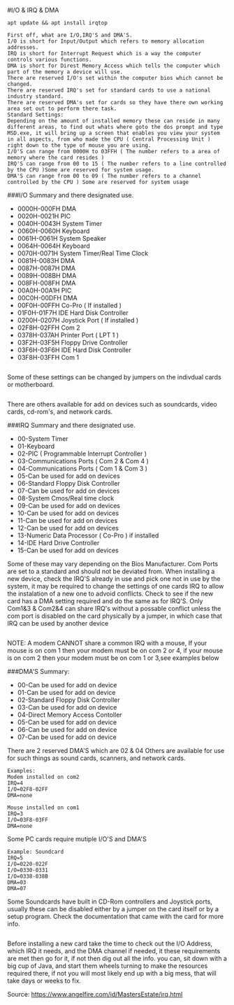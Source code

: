 #I/O & IRQ & DMA
```
apt update && apt install irqtop
```

```
First off, what are I/O,IRQ'S and DMA'S.
I/O is short for Input/Output which refers to memory allocation addresses.
IRQ is short for Interrupt Request which is a way the computer controls various functions.
DMA is short for Direst Memory Access which tells the computer which part of the memory a device will use.
There are reserved I/O's set within the computer bios which cannot be changed.
There are reserved IRQ's set for standard cards to use a national industry standard.
There are reserved DMA's set for cards so they have there own working area set out to perform there task.
Standard Settings:
Depending on the amount of installed memory these can reside in many different areas, to find out whats where goto the dos prompt and type MSD.exe, it will bring up a screen that enables you view your system in all aspects, from who made the CPU ( Central Processing Unit ) right down to the type of mouse you are using.
I/O'S can range from 0000H to 03FFH ( The number refers to a area of memory where the card resides )
IRQ'S can range from 00 to 15 ( The number refers to a line controlled by the CPU )Some are reserved for system usage.
DMA'S can range from 00 to 09 ( The number refers to a channel controlled by the CPU ) Some are reserved for system usage
```
###I/O Summary and there designated use.

- 0000H-000FH DMA
- 0020H-0021H PIC
- 0040H-0043H System Timer
- 0060H-0060H Keyboard
- 0061H-0061H System Speaker
- 0064H-0064H Keyboard
- 0070H-0071H System Timer/Real Time Clock
- 0081H-0083H DMA
- 0087H-0087H DMA
- 0089H-008BH DMA
- 008FH-008FH DMA
- 00A0H-00A1H PIC
- 00C0H-00DFH DMA
- 00F0H-00FFH Co-Pro ( If installed )
- 01F0H-01F7H IDE Hard Disk Controller
- 0200H-0207H Joystick Port ( If installed )
- 02F8H-02FFH Com 2
- 0378H-037AH Printer Port ( LPT 1 )
- 03F2H-03F5H Floppy Drive Controller
- 03F6H-03F6H IDE Hard Disk Controller
- 03F8H-03FFH Com 1
```
```
Some of these settings can be changed by jumpers on the indivdual cards or motherboard.
```
```
There are others available for add on devices such as soundcards, video cards, cd-rom's, and network cards.

###IRQ Summary and there designated use.

- 00-System Timer
- 01-Keyboard
- 02-PIC ( Programmable Interrupt Controller )
- 03-Communications Ports ( Com 2 & Com 4 )
- 04-Communications Ports ( Com 1 & Com 3 )
- 05-Can be used for add on devices
- 06-Standard Floppy Disk Controller
- 07-Can be used for add on devices
- 08-System Cmos/Real time clock
- 09-Can be used for add on devices
- 10-Can be used for add on devices
- 11-Can be used for add on devices
- 12-Can be used for add on devices
- 13-Numeric Data Processor ( Co-Pro ) if installed
- 14-IDE Hard Drive Controller
- 15-Can be used for add on devices

Some of these may vary depending on the Bios Manufacturer. Com Ports are set to a standard and should not be deviated from. When installing a new device, check the IRQ'S already in use and pick one not in use by the system, it may be required to change the settings of one cards IRQ to allow the instalation of a new one to advoid conflicts. Check to see if the new card has a DMA setting required and do the same as for IRQ'S. Only Com1&3 & Com2&4 can share IRQ's without a possable conflict unless the com port is disabled on the card physically by a jumper, in which case that IRQ can be used by another device
```
```
NOTE: A modem CANNOT share a common IRQ with a mouse, If your mouse is on com 1 then your modem must be on com 2 or 4, if your mouse is on com 2 then your modem must be on com 1 or 3,see examples below

###DMA'S Summary:

- 00-Can be used for add on device
- 01-Can be used for add on device
- 02-Standard Floppy Disk Controller
- 03-Can be used for add on device
- 04-Direct Memory Access Contoller
- 05-Can be used for add on device
- 06-Can be used for add on device
- 07-Can be used for add on device

There are 2 reserved DMA'S which are 02 & 04
Others are available for use for such things as sound cards, scanners, and network cards.

```
Examples:
Modem installed on com2
IRQ=4
I/O=02F8-02FF
DMA=none
```
```
Mouse installed on com1
IRQ=3
I/O=03F8-03FF
DMA=none
```
Some PC cards require mutiple I/O'S and DMA'S
```
Example: Soundcard
IRQ=5
I/O=0220-022F
I/O=0330-0331
I/O=0338-038B
DMA=03
DMA=07
```
Some Soundcards have built in CD-Rom controllers and Joystick ports, usually these can be disabled either by a jumper on the card itself or by a setup program.
Check the documentation that came with the card for more info.
```
```
Before installing a new card take the time to check out the I/O Address, which IRQ it needs, and the DMA channel if needed, it these requirements are met then go for it, if not then dig out all the info. you can, sit down with a big cup of Java, and start them wheels turning to make the resources required there, if not you will most likely end up with a big mess, that will take days or weeks to fix. 

Source: https://www.angelfire.com/id/MastersEstate/irq.html
